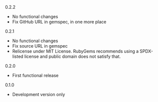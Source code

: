 0.2.2
  - No functional changes
  - Fix GitHub URL in gemspec, in one more place

0.2.1
  - No functional changes
  - Fix source URL in gemspec
  - Relicense under MIT License. RubyGems recommends using a SPDX-listed license and public domain does not satisfy that.

0.2.0
  - First functional release

0.1.0
  - Development version only
